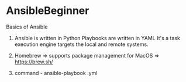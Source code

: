 # AnsibleBeginner
Basics of Ansible

1. Ansible is written in Python
Playbooks are written in YAML
It's a task execution engine targets the local and remote systems.
    
2. Homebrew => supports package management for MacOS => https://brew.sh/

3. command - ansible-playbook <name>.yml 
